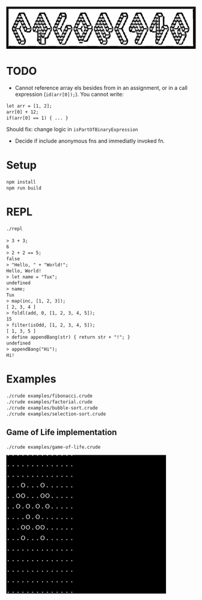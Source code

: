 ![](./crudelang-logo.png)

# TODO

* Cannot reference array els besides from in an assignment, or in a call expression (`id(arr[0]);`). You cannot write:

```
let arr = [1, 2];
arr[0] + 12;
if(arr[0] == 1) { ... }
```

Should fix: change logic in `isPartOfBinaryExpression`

* Decide if include anonymous fns and immediatly invoked fn.

# Setup
```
npm install
npm run build
```

# REPL
```
./repl

> 3 + 3;
6
> 2 + 2 == 5;
false
> "Hello, " + "World!";
Hello, World!
> let name = "Tux";
undefined
> name;
Tux
> map(inc, [1, 2, 3]);
[ 2, 3, 4 ]
> foldl(add, 0, [1, 2, 3, 4, 5]);
15
> filter(isOdd, [1, 2, 3, 4, 5]);
[ 1, 3, 5 ]
> define appendBang(str) { return str + "!"; }
undefined
> appendBang("Hi");
Hi!
```

# Examples
```
./crude examples/fibonacci.crude
./crude examples/factorial.crude
./crude examples/bubble-sort.crude
./crude examples/selection-sort.crude
```

## Game of Life implementation
```
./crude examples/game-of-life.crude
```
![](./examples/game-of-life-screenshot.gif)
